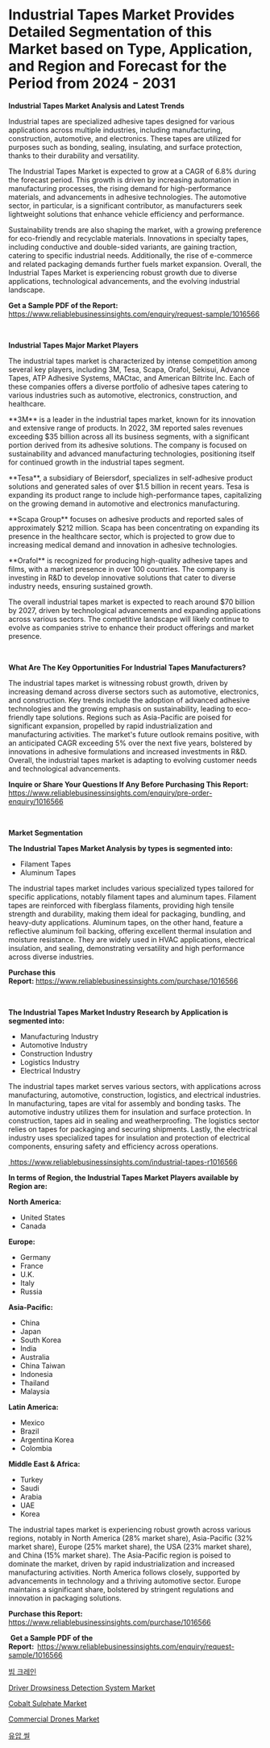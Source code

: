 <p><h1>Industrial Tapes Market Provides Detailed Segmentation of this Market based on Type, Application, and Region and Forecast for the Period from 2024 - 2031</h1></p><p><strong>Industrial Tapes Market Analysis and Latest Trends</strong></p>
<p><p>Industrial tapes are specialized adhesive tapes designed for various applications across multiple industries, including manufacturing, construction, automotive, and electronics. These tapes are utilized for purposes such as bonding, sealing, insulating, and surface protection, thanks to their durability and versatility. </p><p>The Industrial Tapes Market is expected to grow at a CAGR of 6.8% during the forecast period. This growth is driven by increasing automation in manufacturing processes, the rising demand for high-performance materials, and advancements in adhesive technologies. The automotive sector, in particular, is a significant contributor, as manufacturers seek lightweight solutions that enhance vehicle efficiency and performance. </p><p>Sustainability trends are also shaping the market, with a growing preference for eco-friendly and recyclable materials. Innovations in specialty tapes, including conductive and double-sided variants, are gaining traction, catering to specific industrial needs. Additionally, the rise of e-commerce and related packaging demands further fuels market expansion. Overall, the Industrial Tapes Market is experiencing robust growth due to diverse applications, technological advancements, and the evolving industrial landscape.</p></p>
<p><strong>Get a Sample PDF of the Report:&nbsp;</strong> <a href="https://www.reliablebusinessinsights.com/enquiry/request-sample/1016566">https://www.reliablebusinessinsights.com/enquiry/request-sample/1016566</a></p>
<p>&nbsp;</p>
<p><strong>Industrial Tapes Major Market Players</strong></p>
<p><p>The industrial tapes market is characterized by intense competition among several key players, including 3M, Tesa, Scapa, Orafol, Sekisui, Advance Tapes, ATP Adhesive Systems, MACtac, and American Biltrite Inc. Each of these companies offers a diverse portfolio of adhesive tapes catering to various industries such as automotive, electronics, construction, and healthcare.</p><p>**3M** is a leader in the industrial tapes market, known for its innovation and extensive range of products. In 2022, 3M reported sales revenues exceeding $35 billion across all its business segments, with a significant portion derived from its adhesive solutions. The company is focused on sustainability and advanced manufacturing technologies, positioning itself for continued growth in the industrial tapes segment.</p><p>**Tesa**, a subsidiary of Beiersdorf, specializes in self-adhesive product solutions and generated sales of over $1.5 billion in recent years. Tesa is expanding its product range to include high-performance tapes, capitalizing on the growing demand in automotive and electronics manufacturing.</p><p>**Scapa Group** focuses on adhesive products and reported sales of approximately $212 million. Scapa has been concentrating on expanding its presence in the healthcare sector, which is projected to grow due to increasing medical demand and innovation in adhesive technologies.</p><p>**Orafol** is recognized for producing high-quality adhesive tapes and films, with a market presence in over 100 countries. The company is investing in R&D to develop innovative solutions that cater to diverse industry needs, ensuring sustained growth.</p><p>The overall industrial tapes market is expected to reach around $70 billion by 2027, driven by technological advancements and expanding applications across various sectors. The competitive landscape will likely continue to evolve as companies strive to enhance their product offerings and market presence.</p></p>
<p>&nbsp;</p>
<p><strong>What Are The Key Opportunities For Industrial Tapes Manufacturers?</strong></p>
<p><p>The industrial tapes market is witnessing robust growth, driven by increasing demand across diverse sectors such as automotive, electronics, and construction. Key trends include the adoption of advanced adhesive technologies and the growing emphasis on sustainability, leading to eco-friendly tape solutions. Regions such as Asia-Pacific are poised for significant expansion, propelled by rapid industrialization and manufacturing activities. The market's future outlook remains positive, with an anticipated CAGR exceeding 5% over the next five years, bolstered by innovations in adhesive formulations and increased investments in R&D. Overall, the industrial tapes market is adapting to evolving customer needs and technological advancements.</p></p>
<p><strong>Inquire or Share Your Questions If Any Before Purchasing This Report:</strong> <a href="https://www.reliablebusinessinsights.com/enquiry/pre-order-enquiry/1016566">https://www.reliablebusinessinsights.com/enquiry/pre-order-enquiry/1016566</a></p>
<p>&nbsp;</p>
<p><strong>Market Segmentation</strong></p>
<p><strong>The Industrial Tapes Market Analysis by types is segmented into:</strong></p>
<p><ul><li>Filament Tapes</li><li>Aluminum Tapes</li></ul></p>
<p><p>The industrial tapes market includes various specialized types tailored for specific applications, notably filament tapes and aluminum tapes. Filament tapes are reinforced with fiberglass filaments, providing high tensile strength and durability, making them ideal for packaging, bundling, and heavy-duty applications. Aluminum tapes, on the other hand, feature a reflective aluminum foil backing, offering excellent thermal insulation and moisture resistance. They are widely used in HVAC applications, electrical insulation, and sealing, demonstrating versatility and high performance across diverse industries.</p></p>
<p><strong>Purchase this Report:&nbsp;</strong><a href="https://www.reliablebusinessinsights.com/purchase/1016566">https://www.reliablebusinessinsights.com/purchase/1016566</a></p>
<p>&nbsp;</p>
<p><strong>The Industrial Tapes Market Industry Research by Application is segmented into:</strong></p>
<p><ul><li>Manufacturing Industry</li><li>Automotive Industry</li><li>Construction Industry</li><li>Logistics Industry</li><li>Electrical Industry</li></ul></p>
<p><p>The industrial tapes market serves various sectors, with applications across manufacturing, automotive, construction, logistics, and electrical industries. In manufacturing, tapes are vital for assembly and bonding tasks. The automotive industry utilizes them for insulation and surface protection. In construction, tapes aid in sealing and weatherproofing. The logistics sector relies on tapes for packaging and securing shipments. Lastly, the electrical industry uses specialized tapes for insulation and protection of electrical components, ensuring safety and efficiency across operations.</p></p>
<p><a href="https://www.reliablebusinessinsights.com/industrial-tapes-r1016566">&nbsp;https://www.reliablebusinessinsights.com/industrial-tapes-r1016566</a></p>
<p><strong>In terms of Region, the Industrial Tapes Market Players available by Region are:</strong></p>
<p>
    <p> <strong> North America: </strong>
        <ul>
            <li>United States</li>
            <li>Canada</li>
        </ul>
        </p> 
    <p> <strong> Europe: </strong>
        <ul>
            <li>Germany</li>
            <li>France</li>
            <li>U.K.</li>
            <li>Italy</li>
            <li>Russia</li>
        </ul>
        </p> 
    <p> <strong> Asia-Pacific: </strong>
        <ul>
            <li>China</li>
            <li>Japan</li>
            <li>South Korea</li>
            <li>India</li>
            <li>Australia</li>
            <li>China Taiwan</li>
            <li>Indonesia</li>
            <li>Thailand</li>
            <li>Malaysia</li>
        </ul>
        </p> 
    <p> <strong> Latin America: </strong>
        <ul>
            <li>Mexico</li>
            <li>Brazil</li>
            <li>Argentina Korea</li>
            <li>Colombia</li>
        </ul>
        </p> 
    <p> <strong> Middle East & Africa: </strong>
        <ul>
            <li>Turkey</li>
            <li>Saudi</li>
            <li>Arabia</li>
            <li>UAE</li>
            <li>Korea</li>
        </ul>
    </p>
    </p>
<p><p>The industrial tapes market is experiencing robust growth across various regions, notably in North America (28% market share), Asia-Pacific (32% market share), Europe (25% market share), the USA (23% market share), and China (15% market share). The Asia-Pacific region is poised to dominate the market, driven by rapid industrialization and increased manufacturing activities. North America follows closely, supported by advancements in technology and a thriving automotive sector. Europe maintains a significant share, bolstered by stringent regulations and innovation in packaging solutions.</p></p>
<p><strong>Purchase this Report: </strong><a href="https://www.reliablebusinessinsights.com/purchase/1016566">https://www.reliablebusinessinsights.com/purchase/1016566</a></p>
<p>&nbsp;<strong>Get a Sample PDF of the Report:&nbsp;&nbsp;</strong><a href="https://www.reliablebusinessinsights.com/enquiry/request-sample/1016566">https://www.reliablebusinessinsights.com/enquiry/request-sample/1016566</a></p>
<p><strong></strong></p>
<p><p><a href="https://medium.com/@zacharyscthmitt4465/beam-cranes-market-%EC%9D%98-%EA%B8%80%EB%A1%9C%EB%B2%8C-%EC%8B%9C%EC%9E%A5-%EA%B0%9C%EC%9A%94%EB%8A%94-%EC%A0%84-%EC%84%B8%EA%B3%84-%EB%B0%8F-%EC%A3%BC%EC%9A%94-%EC%8B%9C%EC%9E%A5%EC%9D%98-%EC%82%B0%EC%97%85%EC%97%90-%EC%98%81%ED%96%A5%EC%9D%84-%EB%AF%B8%EC%B9%98%EB%8A%94-%EC%A3%BC%EC%9A%94-%ED%8A%B8%EB%A0%8C%EB%93%9C%EC%97%90-%EB%8C%80%ED%95%9C-%EB%8F%85%ED%8A%B9%ED%95%9C-%EA%B4%80%EC%A0%90%EC%9D%84-%EC%A0%9C%EA%B3%B5%ED%95%A9%EB%8B%88%EB%8B%A4-840663dab5d2">빔 크레인</a></p><p><a href="https://www.linkedin.com/pulse/strategic-roadmap-global-driver-drowsiness-detection-system-cjgie?trackingId=H084H1BxQc2niO4IYnAmpg%3D%3D">Driver Drowsiness Detection System Market</a></p><p><a href="https://medium.com/@danielwardb654202/the-comprehensive-cobalt-sulphate-market-research-report-is-essential-for-understanding-current-43e27f2285f1">Cobalt Sulphate Market</a></p><p><a href="https://medium.com/@lawandasudgd/the-comprehensive-commercial-drones-market-research-report-is-essential-for-understanding-current-fbf1b3b89e83">Commercial Drones Market</a></p><p><a href="https://medium.com/@jasonhill6262/hydraulic-seals-market-%EC%9D%98-%EA%B8%80%EB%A1%9C%EB%B2%8C-%EC%8B%9C%EC%9E%A5-%EA%B0%9C%EC%9A%94%EB%8A%94-%EC%A0%84-%EC%84%B8%EA%B3%84-%EB%B0%8F-%EC%A3%BC%EC%9A%94-%EC%8B%9C%EC%9E%A5%EC%9D%98-%EC%82%B0%EC%97%85%EC%97%90-%EC%98%81%ED%96%A5%EC%9D%84-%EB%AF%B8%EC%B9%98%EB%8A%94-%EC%A3%BC%EC%9A%94-%ED%8A%B8%EB%A0%8C%EB%93%9C%EC%97%90-%EB%8C%80%ED%95%9C-%EB%8F%85%ED%8A%B9%ED%95%9C-%EA%B4%80%EC%A0%90%EC%9D%84-%EC%A0%9C%EA%B3%B5%ED%95%A9%EB%8B%88%EB%8B%A4-cbc4ec0f8fcb">유압 씰</a></p></p>